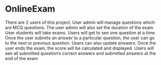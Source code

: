 # OnlineExam
There are 2 users of this project. User admin will manage questions which are MCQ questions. The user 
admin will also set the duration of the exam. User students will take exams. Users will get to see one question at a time. 
Once the user submits an answer to a particular question, the user can go to the next or previous question. Users can 
also update answers. Once the user ends the exam, the score will be calculated and displayed. Users will see all 
submitted question’s correct answers and submitted answers at the end of the exam
